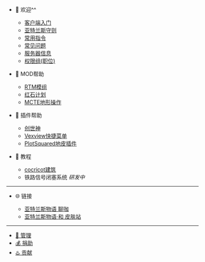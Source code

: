 * 🎉 欢迎^^

  * [客户端入门](welcome/client.md)
  * [亚特兰斯守则](welcome/rules.md)
  * [常用指令](welcome/commands.md)
  * [常见问题](welcome/faq.md)
  * [服务器信息](welcome/servers.md)
  * [权限组(职位)](welcome/groups.md)

* 📖 MOD帮助

  * [RTM模组](mods/rtm.md)
  * [红石计划](mods/projectred.md)
  * [MCTE地形操作](mods/mcte.md)

* 📖 插件帮助

  * [创世神](plugins/worldedit.md)
  * [Vexview快捷菜单](plugins/vexview.md)
  * [PlotSquared地皮插件](plugins/plotSquared.md)

* 📖 教程

  * [cocricot建筑](tutorials/cocricot.md)
  * 铁路信号闭塞系统 *研发中*

----
* 🌐 链接

  * [亚特兰斯物语 聊咖](https://blog.kamikuz.cn/)
  * [亚特兰斯物语·和 皮肤站](https://mc.kamikuz.cn/)

----

* [👮 管理](staff.md)
* [💰 捐助](sponsor.md)
* [♨️ 贡献](contribution.md)

